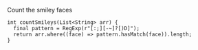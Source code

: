 Count the smiley faces

    int countSmileys(List<String> arr) {
      final pattern = RegExp(r"[:;][-~]?[)D]");
      return arr.where((face) => pattern.hasMatch(face)).length;
    }
